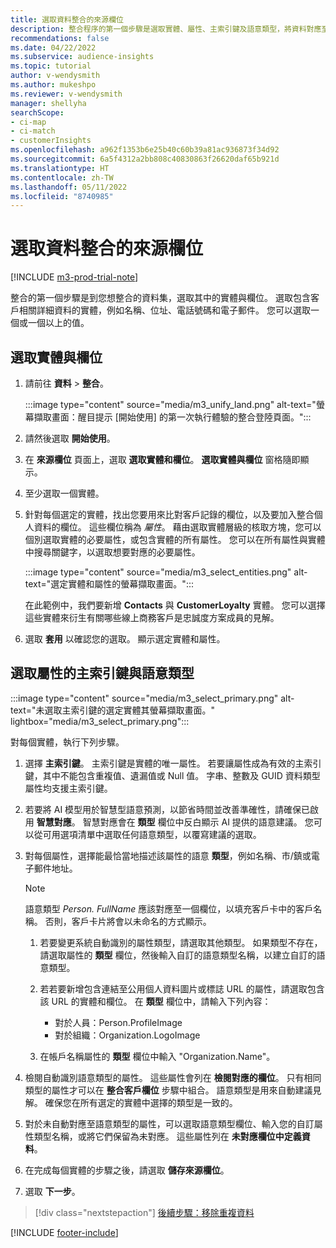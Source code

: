 ```yaml
---
title: 選取資料整合的來源欄位
description: 整合程序的第一個步驟是選取實體、屬性、主索引鍵及語意類型，將資料對應至整合客戶個人資料。
recommendations: false
ms.date: 04/22/2022
ms.subservice: audience-insights
ms.topic: tutorial
author: v-wendysmith
ms.author: mukeshpo
ms.reviewer: v-wendysmith
manager: shellyha
searchScope:
- ci-map
- ci-match
- customerInsights
ms.openlocfilehash: a962f1353b6e25b40c60b39a81ac936873f34d92
ms.sourcegitcommit: 6a5f4312a2bb808c40830863f26620daf65b921d
ms.translationtype: HT
ms.contentlocale: zh-TW
ms.lasthandoff: 05/11/2022
ms.locfileid: "8740985"
---
```

# <a name="select-source-fields-for-data-unification"></a>選取資料整合的來源欄位

[!INCLUDE [m3-prod-trial-note](includes/m3-prod-trial-note.md)]

整合的第一個步驟是到您想整合的資料集，選取其中的實體與欄位。 選取包含客戶相關詳細資料的實體，例如名稱、位址、電話號碼和電子郵件。 您可以選取一個或一個以上的值。

## <a name="select-entities-and-fields"></a>選取實體與欄位

1. 請前往 **資料** > **整合**。

   :::image type="content" source="media/m3_unify_land.png" alt-text="螢幕擷取畫面：醒目提示 [開始使用] 的第一次執行體驗的整合登陸頁面。":::

1. 請然後選取 **開始使用**。

1. 在 **來源欄位** 頁面上，選取 **選取實體和欄位**。 **選取實體與欄位** 窗格隨即顯示。

1. 至少選取一個實體。

1. 針對每個選定的實體，找出您要用來比對客戶記錄的欄位，以及要加入整合個人資料的欄位。 這些欄位稱為 *屬性*。 藉由選取實體層級的核取方塊，您可以個別選取實體的必要屬性，或包含實體的所有屬性。 您可以在所有屬性與實體中搜尋關鍵字，以選取想要對應的必要屬性。

   :::image type="content" source="media/m3_select_entities.png" alt-text="選定實體和屬性的螢幕擷取畫面。":::

   在此範例中，我們要新增 **Contacts** 與 **CustomerLoyalty** 實體。 您可以選擇這些實體來衍生有關哪些線上商務客戶是忠誠度方案成員的見解。

1. 選取 **套用** 以確認您的選取。 顯示選定實體和屬性。

## <a name="select-primary-key-and-semantic-type-for-attributes"></a>選取屬性的主索引鍵與語意類型

   :::image type="content" source="media/m3_select_primary.png" alt-text="未選取主索引鍵的選定實體其螢幕擷取畫面。" lightbox="media/m3_select_primary.png":::

對每個實體，執行下列步驟。

1. 選擇 **主索引鍵**。 主索引鍵是實體的唯一屬性。 若要讓屬性成為有效的主索引鍵，其中不能包含重複值、遺漏值或 Null 值。 字串、整數及 GUID 資料類型屬性均支援主索引鍵。

1. 若要將 AI 模型用於智慧型語意預測，以節省時間並改善準確性，請確保已啟用 **智慧對應**。 智慧對應會在 **類型** 欄位中反白顯示 AI 提供的語意建議。 您可以從可用選項清單中選取任何語意類型，以覆寫建議的選取。

1. 對每個屬性，選擇能最恰當地描述該屬性的語意 **類型**，例如名稱、市/鎮或電子郵件地址。

   > [!NOTE]
   > 語意類型 *Person. FullName* 應該對應至一個欄位，以填充客戶卡中的客戶名稱。 否則，客戶卡片將會以未命名的方式顯示。

   1. 若要變更系統自動識別的屬性類型，請選取其他類型。 如果類型不存在，請選取屬性的 **類型** 欄位，然後輸入自訂的語意類型名稱，以建立自訂的語意類型。

   1. 若若要新增包含連結至公用個人資料圖片或標誌 URL 的屬性，請選取包含該 URL 的實體和欄位。 在 **類型** 欄位中，請輸入下列內容：
      - 對於人員：Person.ProfileImage
      - 對於組織：Organization.LogoImage

   1. 在帳戶名稱屬性的 **類型** 欄位中輸入 "Organization.Name"。

1. 檢閱自動識別語意類型的屬性。 這些屬性會列在 **檢閱對應的欄位**。 只有相同類型的屬性才可以在 **整合客戶欄位** 步驟中組合。 語意類型是用來自動建議見解。 確保您在所有選定的實體中選擇的類型是一致的。

1. 對於未自動對應至語意類型的屬性，可以選取語意類型欄位、輸入您的自訂屬性類型名稱，或將它們保留為未對應。 這些屬性列在 **未對應欄位中定義資料**。

1. 在完成每個實體的步驟之後，請選取 **儲存來源欄位**。

1. 選取 **下一步**。

> [!div class="nextstepaction"]
> [後續步驟：移除重複資料](remove-duplicates.md)

[!INCLUDE [footer-include](includes/footer-banner.md)]
